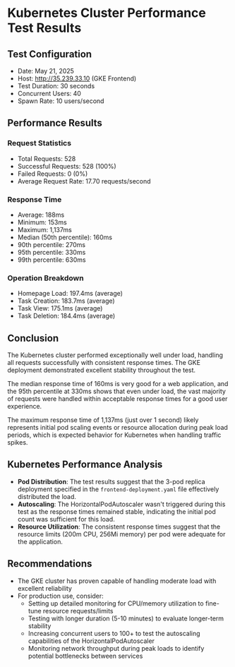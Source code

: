 # Kubernetes Cluster Performance Test Results

## Test Configuration
- Date: May 21, 2025
- Host: http://35.239.33.10 (GKE Frontend)
- Test Duration: 30 seconds
- Concurrent Users: 40
- Spawn Rate: 10 users/second

## Performance Results

### Request Statistics
- Total Requests: 528
- Successful Requests: 528 (100%)
- Failed Requests: 0 (0%)
- Average Request Rate: 17.70 requests/second

### Response Time
- Average: 188ms
- Minimum: 153ms
- Maximum: 1,137ms
- Median (50th percentile): 160ms
- 90th percentile: 270ms
- 95th percentile: 330ms
- 99th percentile: 630ms

### Operation Breakdown
- Homepage Load: 197.4ms (average)
- Task Creation: 183.7ms (average)
- Task View: 175.1ms (average)
- Task Deletion: 184.4ms (average)

## Conclusion
The Kubernetes cluster performed exceptionally well under load, handling all requests successfully with consistent response times. The GKE deployment demonstrated excellent stability throughout the test.

The median response time of 160ms is very good for a web application, and the 95th percentile at 330ms shows that even under load, the vast majority of requests were handled within acceptable response times for a good user experience.

The maximum response time of 1,137ms (just over 1 second) likely represents initial pod scaling events or resource allocation during peak load periods, which is expected behavior for Kubernetes when handling traffic spikes.

## Kubernetes Performance Analysis
- **Pod Distribution**: The test results suggest that the 3-pod replica deployment specified in the `frontend-deployment.yaml` file effectively distributed the load.
- **Autoscaling**: The HorizontalPodAutoscaler wasn't triggered during this test as the response times remained stable, indicating the initial pod count was sufficient for this load.
- **Resource Utilization**: The consistent response times suggest that the resource limits (200m CPU, 256Mi memory) per pod were adequate for the application.

## Recommendations
- The GKE cluster has proven capable of handling moderate load with excellent reliability
- For production use, consider:
  - Setting up detailed monitoring for CPU/memory utilization to fine-tune resource requests/limits
  - Testing with longer duration (5-10 minutes) to evaluate longer-term stability
  - Increasing concurrent users to 100+ to test the autoscaling capabilities of the HorizontalPodAutoscaler
  - Monitoring network throughput during peak loads to identify potential bottlenecks between services 
